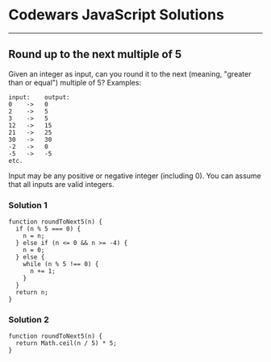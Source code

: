 # Codewars JavaScript Solutions

---

## Round up to the next multiple of 5

Given an integer as input, can you round it to the next (meaning, "greater than or equal") multiple of 5?
Examples:

```
input:    output:
0    ->   0
2    ->   5
3    ->   5
12   ->   15
21   ->   25
30   ->   30
-2   ->   0
-5   ->   -5
etc.
```

Input may be any positive or negative integer (including 0).
You can assume that all inputs are valid integers.

### Solution 1

```
function roundToNext5(n) {
  if (n % 5 === 0) {
    n = n;
  } else if (n <= 0 && n >= -4) {
    n = 0;
  } else {
    while (n % 5 !== 0) {
      n += 1;
    }
  }
  return n;
}
```

### Solution 2

```
function roundToNext5(n) {
  return Math.ceil(n / 5) * 5;
}
```
